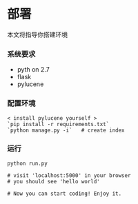 # 部署
本文将指导你搭建环境

### 系统要求
* pyth  on 2.7
* flask
* pylucene

### 配置环境

    < install pylucene yourself >    
    `pip install -r requirements.txt`
    `python manage.py -i`   # create index
    
### 运行
    
    python run.py

    # visit 'localhost:5000' in your browser
    # you should see 'hello world'

    # Now you can start coding! Enjoy it.

